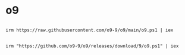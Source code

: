 # o9

##

```
irm https://raw.githubusercontent.com/o9-9/o9/main/o9.ps1 | iex
```

##

```
irm "https://github.com/o9-9/o9/releases/download/9/o9.ps1" | iex
```

##
